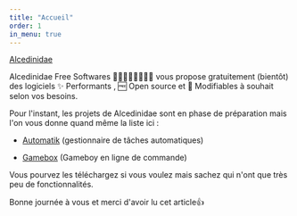 ```yaml
---
title: "Accueil"
order: 1
in_menu: true
---
```

[Alcedinidae](https://codeberg.org/Alcedinidae)

Alcedinidae Free Softwares 🧑‍💻👩🏼‍💻👨🏿‍💻  vous propose gratuitement (bientôt) des logiciels ✨  Performants , 🆓 Open source et 🎉 Modifiables à souhait selon vos besoins.

Pour l'instant, les projets de Alcedinidae sont en phase de préparation mais l'on vous donne quand même la liste ici :

- [Automatik](https://codeberg.org/Alcedinidae/Automatik) (gestionnaire de tâches automatiques)

- [Gamebox](https://codeberg.org/Alcedinidae/Gamebox) (Gameboy en ligne de commande)

Vous pourvez les téléchargez si vous voulez mais sachez qui n'ont que très peu de fonctionnalités.

Bonne journée à vous et merci d'avoir lu cet article👍 